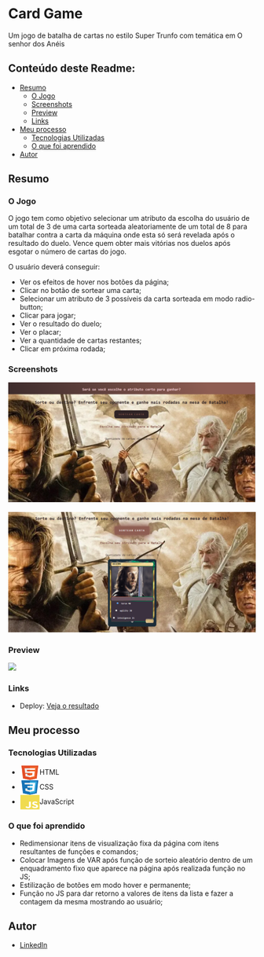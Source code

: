 # Card Game

<p>Um jogo de batalha de cartas no estilo Super Trunfo com temática em O senhor dos Anéis</p>

## Conteúdo deste Readme:

- [Resumo](#resumo)
  - [O Jogo](#o-jogo)
  - [Screenshots](#screenshots)
  - [Preview](#preview)
  - [Links](#links)
- [Meu processo](#meu-processo)
  - [Tecnologias Utilizadas](#tecnologias-utilizadas)
  - [O que foi aprendido](#o-que-foi-aprendido)
- [Autor](#autor)

## Resumo

### O Jogo

O jogo tem como objetivo selecionar um atributo da escolha do usuário de um total de 3 de uma carta sorteada aleatoriamente de um total de 8 para batalhar contra a carta da máquina onde esta só será revelada após o resultado do duelo. Vence quem obter mais vitórias nos duelos após esgotar o número de cartas do jogo.

O usuário deverá conseguir:

- Ver os efeitos de hover nos botões da página;
- Clicar no botão de sortear uma carta;
- Selecionar um atributo de 3 possíveis da carta sorteada em modo radio-button;
- Clicar para jogar;
- Ver o resultado do duelo;
- Ver o placar;
- Ver a quantidade de cartas restantes;
- Clicar em próxima rodada;

### Screenshots

![](https://github.com/HeriveltonFH/cardgame/blob/main/imgs/cardgameprint01.png)<br><br>
![](https://github.com/HeriveltonFH/cardgame/blob/main/imgs/cardgameprint02.png)

### Preview

![](https://github.com/HeriveltonFH/cardgame/blob/main/imgs/gifcardgamereadme.gif)

### Links

- Deploy: [Veja o resultado](https://cardgame-psi.vercel.app/)

## Meu processo

### Tecnologias Utilizadas

- <img align="center" alt="Rafa-HTML" height="30" width="40" src="https://raw.githubusercontent.com/devicons/devicon/master/icons/html5/html5-original.svg">HTML
- <img align="center" alt="Rafa-CSS" height="30" width="40" src="https://raw.githubusercontent.com/devicons/devicon/master/icons/css3/css3-original.svg">CSS
- <img align="center" alt="Rafa-Js" height="30" width="40" src="https://raw.githubusercontent.com/devicons/devicon/master/icons/javascript/javascript-plain.svg">JavaScript


### O que foi aprendido

- Redimensionar itens de visualização fixa da página com itens resultantes de funções e comandos;
- Colocar Imagens de VAR após função de sorteio aleatório dentro de um enquadramento fixo que aparece na página após realizada função no JS;
- Estilização de botões em modo hover e permanente;
- Função no JS para dar retorno a valores de itens da lista e fazer a contagem da mesma mostrando ao usuário;

## Autor

- [LinkedIn](https://www.linkedin.com/in/heriveltonfh/)
